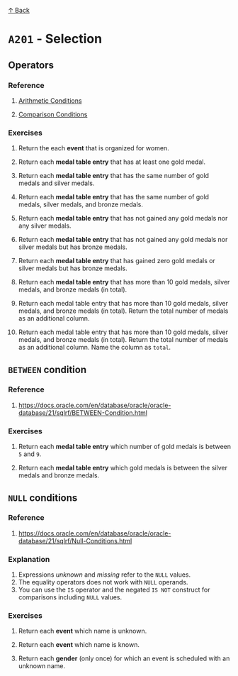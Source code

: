 [↑ Back](./README.md)

# `A201` - Selection

## Operators

### Reference

1. [Arithmetic Conditions](https://docs.oracle.com/en/database/oracle/oracle-database/21/sqlrf/Arithmetic-Operators.html)

1. [Comparison Conditions](https://docs.oracle.com/en/database/oracle/oracle-database/21/sqlrf/Comparison-Conditions.html)

### Exercises

1. Return the each **event** that is organized for women.
   
1. Return each **medal table entry** that has at least one gold medal.

1. Return each **medal table entry** that has the same number of gold medals and silver medals.
    
1. Return each **medal table entry** that has the same number of gold medals, silver medals, and bronze medals.

1. Return each **medal table entry** that has not gained any gold medals nor any silver medals.

1. Return each **medal table entry** that has not gained any gold medals nor silver medals but has bronze medals.

1. Return each **medal table entry** that has gained zero gold medals or silver medals but has bronze medals.

1. Return each **medal table entry** that has more than 10 gold medals, silver medals, and bronze medals (in total).

1. Return each medal table entry that has more than 10 gold medals, silver medals, and bronze medals (in total). Return the total number of medals as an additional column.

1. Return each medal table entry that has more than 10 gold medals, silver medals, and bronze medals (in total). Return the total number of medals as an additional column. Name the column as `total`.

## `BETWEEN` condition

### Reference

1. https://docs.oracle.com/en/database/oracle/oracle-database/21/sqlrf/BETWEEN-Condition.html

### Exercises

1. Return each **medal table entry** which number of gold medals is between `5` and `9`.

1. Return each **medal table entry** which gold medals is between the silver medals and bronze medals.

## `NULL` conditions

### Reference

1. https://docs.oracle.com/en/database/oracle/oracle-database/21/sqlrf/Null-Conditions.html

### Explanation

1. Expressions *unknown* and *missing* refer to the `NULL` values.
1. The equality operators does not work with `NULL` operands.
1. You can use the `IS` operator and the negated `IS NOT` construct for comparisons including `NULL` values.

### Exercises

1. Return each **event** which name is unknown.

1. Return each **event** which name is known.

1. Return each **gender** (only once) for which an event is scheduled with an unknown name.

